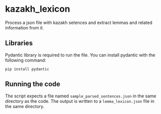 # kazakh_lexicon
Process a json file with kazakh setences and extract lemmas and related information from it.

## Libraries
Pydantic library is required to run the file.
You can install pydantic with the following command:

```pip install pydantic```

## Running the code
The script expects a file named ```sample_parsed_sentences.json``` in the same directory as the code.
The output is written to a ```lemma_lexicon.json``` file in the same directory.
